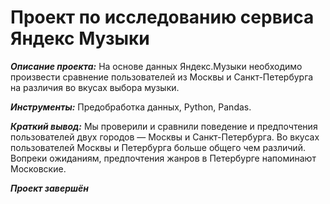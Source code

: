 # Проект по исследованию сервиса Яндекс Музыки

***Описание проекта:*** На основе данных Яндекс.Музыки необходимо произвести сравнение пользователей из Москвы и Санкт-Петербурга на различия во вкусах выбора музыки.

***Инструменты:*** Предобработка данных, Python, Pandas. 

 ***Краткий вывод:*** Мы проверили и сравнили поведение и предпочтения пользователей двух городов — Москвы и Санкт-Петербурга. Во вкусах пользователей Москвы и Петербурга больше общего чем различий. Вопреки ожиданиям, предпочтения жанров в Петербурге напоминают Московские.
 
***Проект завершён***
